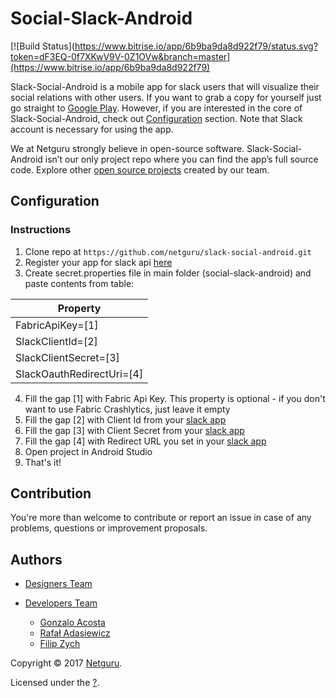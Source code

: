 <!-- 
    Couple of points about editing:
    
    1. Keep it SIMPLE.
    2. Refer to reference docs and other external sources when possible.
    3. Remember that the file must be useful for new / external developers, and stand as a documentation basis on its own.
    4. Try to make it as informative as possible.
    5. Do not put data that can be easily found in code.
    6. Include this file on ALL branches.
-->

<!-- Put your project's name -->
# Social-Slack-Android

[![Build Status](https://www.bitrise.io/app/6b9ba9da8d922f79/status.svg?token=dF3EQ-0f7XKwV9V-0Z1OVw&branch=master](https://www.bitrise.io/app/6b9ba9da8d922f79)


Slack-Social-Android is a mobile app for slack users that will visualize their social relations with other users. If you want to grab a copy for yourself just go straight to [Google Play](). However, if you are interested in the core of Slack-Social-Android, check out [Configuration](#configuration) section. Note that Slack account is necessary for using the app.

We at Netguru strongly believe in open-source software. Slack-Social-Android isn’t our only project repo where you can find the app’s full source code. Explore other [open source projects](https://www.netguru.co/resources) created by our team.

## Configuration

### Instructions

1. Clone repo at `https://github.com/netguru/slack-social-android.git`
2. Register your app for slack api [here](https://api.slack.com/apps)
3. Create secret.properties file in main folder (social-slack-android) and paste contents from table:

| Property         
|---------------------------|
| FabricApiKey=[1]          | 
| SlackClientId=[2]         | 
| SlackClientSecret=[3]     |
| SlackOauthRedirectUri=[4] | 

4. Fill the gap [1] with Fabric Api Key. This property is optional - if you don't want to use Fabric Crashlytics, just leave it empty
5. Fill the gap [2] with Client Id from your [slack app](https://api.slack.com/apps)
6. Fill the gap [3] with Client Secret from your [slack app](https://api.slack.com/apps)
7. Fill the gap [4] with Redirect URL you set in your [slack app](https://api.slack.com/apps)
8. Open project in Android Studio
9. That's it!

## Contribution

You're more than welcome to contribute or report an issue in case of any problems, questions or improvement proposals.

## Authors

* [Designers Team](https://dribbble.com/netguru)

* [Developers Team](https://github.com/netguru/slack-social-android/graphs/contributors)

    * [Gonzalo Acosta](https://github.com/GNZ)
    * [Rafał Adasiewicz](https://github.com/adasiewiczr)
    * [Filip Zych](https://github.com/navarionek)

Copyright © 2017 [Netguru](http://netguru.co).

Licensed under the [?]().